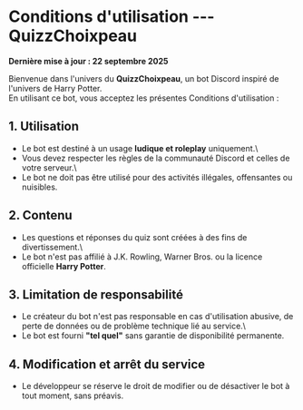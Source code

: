 # Conditions d'utilisation --- QuizzChoixpeau

**Dernière mise à jour : 22 septembre 2025**

Bienvenue dans l'univers du **QuizzChoixpeau**, un bot Discord inspiré
de l'univers de Harry Potter.\
En utilisant ce bot, vous acceptez les présentes Conditions
d'utilisation :

## 1. Utilisation

-   Le bot est destiné à un usage **ludique et roleplay** uniquement.\
-   Vous devez respecter les règles de la communauté Discord et celles
    de votre serveur.\
-   Le bot ne doit pas être utilisé pour des activités illégales,
    offensantes ou nuisibles.

## 2. Contenu

-   Les questions et réponses du quiz sont créées à des fins de
    divertissement.\
-   Le bot n'est pas affilié à J.K. Rowling, Warner Bros. ou la licence
    officielle **Harry Potter**.

## 3. Limitation de responsabilité

-   Le créateur du bot n'est pas responsable en cas d'utilisation
    abusive, de perte de données ou de problème technique lié au
    service.\
-   Le bot est fourni **"tel quel"** sans garantie de disponibilité
    permanente.

## 4. Modification et arrêt du service

-   Le développeur se réserve le droit de modifier ou de désactiver le
    bot à tout moment, sans préavis.

